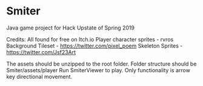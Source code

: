 # Smiter
Java game project for Hack Upstate of Spring 2019

Credits: All found for free on Itch.io
Player character sprites - rvros
Background Tileset - https://twitter.com/pixel_poem
Skeleton Sprites - https://twitter.com/Jsf23Art

The assets should be unzipped to the root folder. Folder structure should be Smiter/assets/player
Run SmiterViewer to play. Only functionality is arrow key directional movement.
